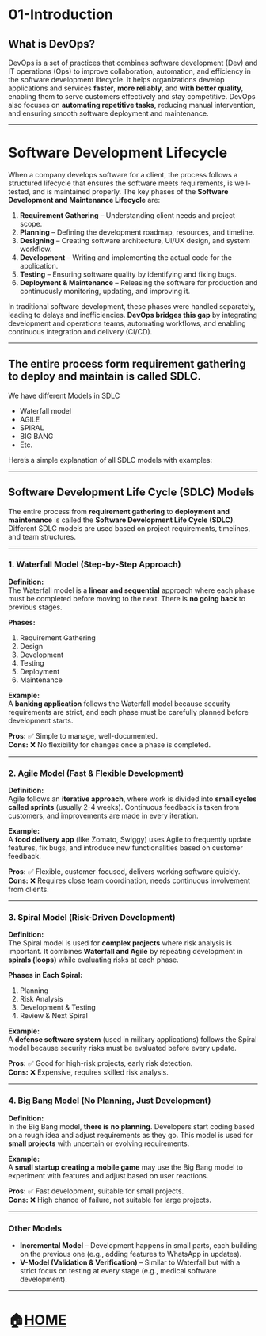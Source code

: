 # 01-Introduction  

## What is DevOps?  
DevOps is a set of practices that combines software development (Dev) and IT operations (Ops) to improve collaboration, automation, and efficiency in the software development lifecycle. It helps organizations develop applications and services **faster**, **more reliably**, and **with better quality**, enabling them to serve customers effectively and stay competitive. DevOps also focuses on **automating repetitive tasks**, reducing manual intervention, and ensuring smooth software deployment and maintenance.  

---  

# Software Development Lifecycle  
When a company develops software for a client, the process follows a structured lifecycle that ensures the software meets requirements, is well-tested, and is maintained properly. The key phases of the **Software Development and Maintenance Lifecycle** are:  

1. **Requirement Gathering** – Understanding client needs and project scope.  
2. **Planning** – Defining the development roadmap, resources, and timeline.  
3. **Designing** – Creating software architecture, UI/UX design, and system workflow.  
4. **Development** – Writing and implementing the actual code for the application.  
5. **Testing** – Ensuring software quality by identifying and fixing bugs.  
6. **Deployment & Maintenance** – Releasing the software for production and continuously monitoring, updating, and improving it.  

In traditional software development, these phases were handled separately, leading to delays and inefficiencies. **DevOps bridges this gap** by integrating development and operations teams, automating workflows, and enabling continuous integration and delivery (CI/CD).  

---  

## The entire process form requirement gathering to deploy and maintain is called SDLC.
We have different Models in SDLC
- Waterfall model
- AGILE
- SPIRAL
- BIG BANG
- Etc.

Here’s a simple explanation of all SDLC models with examples:  

---

## **Software Development Life Cycle (SDLC) Models**  
The entire process from **requirement gathering** to **deployment and maintenance** is called the **Software Development Life Cycle (SDLC)**. Different SDLC models are used based on project requirements, timelines, and team structures.  

---

### **1. Waterfall Model** (Step-by-Step Approach)  
**Definition:**  
The Waterfall model is a **linear and sequential** approach where each phase must be completed before moving to the next. There is **no going back** to previous stages.  

**Phases:**  
1. Requirement Gathering  
2. Design  
3. Development  
4. Testing  
5. Deployment  
6. Maintenance  

**Example:**  
A **banking application** follows the Waterfall model because security requirements are strict, and each phase must be carefully planned before development starts.  

**Pros:** ✅ Simple to manage, well-documented.  
**Cons:** ❌ No flexibility for changes once a phase is completed.  

---

### **2. Agile Model** (Fast & Flexible Development)  
**Definition:**  
Agile follows an **iterative approach**, where work is divided into **small cycles called sprints** (usually 2-4 weeks). Continuous feedback is taken from customers, and improvements are made in every iteration.  

**Example:**  
A **food delivery app** (like Zomato, Swiggy) uses Agile to frequently update features, fix bugs, and introduce new functionalities based on customer feedback.  

**Pros:** ✅ Flexible, customer-focused, delivers working software quickly.  
**Cons:** ❌ Requires close team coordination, needs continuous involvement from clients.  

---

### **3. Spiral Model** (Risk-Driven Development)  
**Definition:**  
The Spiral model is used for **complex projects** where risk analysis is important. It combines **Waterfall and Agile** by repeating development in **spirals (loops)** while evaluating risks at each phase.  

**Phases in Each Spiral:**  
1. Planning  
2. Risk Analysis  
3. Development & Testing  
4. Review & Next Spiral  

**Example:**  
A **defense software system** (used in military applications) follows the Spiral model because security risks must be evaluated before every update.  

**Pros:** ✅ Good for high-risk projects, early risk detection.  
**Cons:** ❌ Expensive, requires skilled risk analysis.  

---

### **4. Big Bang Model** (No Planning, Just Development)  
**Definition:**  
In the Big Bang model, **there is no planning**. Developers start coding based on a rough idea and adjust requirements as they go. This model is used for **small projects** with uncertain or evolving requirements.  

**Example:**  
A **small startup creating a mobile game** may use the Big Bang model to experiment with features and adjust based on user reactions.  

**Pros:** ✅ Fast development, suitable for small projects.  
**Cons:** ❌ High chance of failure, not suitable for large projects.  

---

### **Other Models**  
- **Incremental Model** – Development happens in small parts, each building on the previous one (e.g., adding features to WhatsApp in updates).  
- **V-Model (Validation & Verification)** – Similar to Waterfall but with a strict focus on testing at every stage (e.g., medical software development).  

---

# 🏠[HOME](../README.md)
